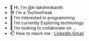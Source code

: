 - 👋 Hi, I’m @k-lakshmikanth
- 😎 I'm a Technofreak
- 👀 I’m interested in programming
- 🌱 I’m currently Exploring technology
- 💞️ I’m looking to collaborate on ...
- 📫 How to reach me : <a href="https://www.linkedin.com/in/lakshmikanth-kasapuram-952068226/">LinkedIn</a>,<a href="mailto:lakshmikanthkasapuram007@gmail.com">Gmail</a>

<!---
k-lakshmikanth/k-lakshmikanth is a ✨ special ✨ repository because its `README.md` (this file) appears on your GitHub profile.
You can click the Preview link to take a look at your changes.
--->
